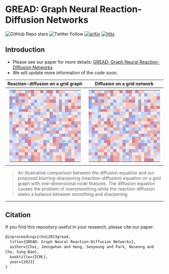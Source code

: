 # GREAD: Graph Neural Reaction-Diffusion Networks
![GitHub Repo stars](https://img.shields.io/github/stars/jeongwhanchoi/GREAD?style=social) ![Twitter Follow](https://img.shields.io/twitter/follow/jeongwhan_choi?style=social)
 [![arXiv](https://img.shields.io/badge/arXiv-2211.14208-b31b1b.svg)](https://arxiv.org/abs/2211.14208) [![Hits](https://hits.seeyoufarm.com/api/count/incr/badge.svg?url=https%3A%2F%2Fgithub.com%2Fjeongwhanchoi%2FGREAD&count_bg=%233D4B82&title_bg=%23555555&icon=&icon_color=%23E7E7E7&title=hits&edge_flat=false)](https://hits.seeyoufarm.com)

## Introduction
- Please see our paper for more details: [GREAD: Graph Neural Reaction-Diffusion Networks](https://arxiv.org/abs/2211.14208)
- We will update more information of the code soon.

Reaction-diffusion on a grid graph |  Diffusion on a grid network
:-------------------------:|:-------------------------:
<img src="asset/gif/reaction_diffusion_on_grid_network.gif" width="250"> | <img src="asset/gif/diffusion_on_grid_network.gif" width="250">

> An illustrative comparison between the diffusion equation and our proposed blurring-sharpening (reaction-diffusion) equation on a grid graph with one-dimensional node features. The diffusion equation causes the problem of oversmoothing while the reaction-diffusion seeks a balance between smoothing and sharpening


---

## Citation
If you find this repository useful in your research, please cite our paper:
```
@inproceedings{choi2023gread,
  title={GREAD: Graph Neural Reaction-Diffusion Networks},
  author={Choi, Jeongwhan and Hong, Seoyoung and Park, Noseong and Cho, Sung-Bae},
  booktitle={ICML},
  year={2023}
}
```